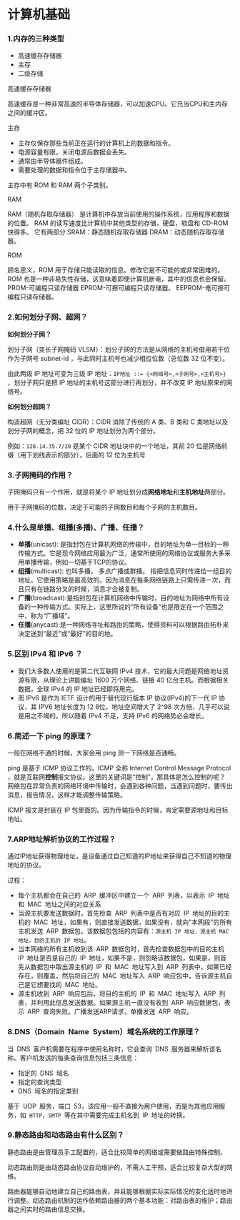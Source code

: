 # 计算机基础

### 1.内存的三种类型

- 高速缓存存储器
- 主存
- 二级存储

高速缓存存储器

高速缓存是一种非常高速的半导体存储器，可以加速CPU。它充当CPU和主内存之间的缓冲区。

主存

- 主存仅保存那些当前正在运行的计算机上的数据和指令。
- 电源容量有限，关闭电源后数据会丢失。
- 通常由半导体器件组成。
- 需要处理的数据和指令位于主存储器中。

主存中有 ROM 和 RAM 两个子类别。

RAM

RAM（随机存取存储器） 是计算机中存放当前使用的操作系统，应用程序和数据的位置。 RAM 的读写速度比计算机中其他类型的存储，硬盘，软盘和 CD-ROM 快得多。 它有两部分 SRAM：静态随机存取存储器 DRAM：动态随机存取存储器。

ROM

顾名思义，ROM 用于存储只能读取的信息。修改它是不可能的或非常困难的。 ROM 也是一种非易失性存储，这意味着即使计算机断电，其中的信息也会保留。 PROM-可编程只读存储器 EPROM-可擦可编程只读存储器。 EEPROM-电可擦可编程只读存储器。

### 2.如何划分子网、超网？

**如何划分子网？**

划分子网（变长子网掩码 VLSM）：划分子网的方法是从网络的主机号借用若干位作为子网号 subnet-id ，与此同时主机号也减少相应位数（总位数 32 位不变）。

由此两级 IP 地址可变为三级 IP 地址：`IP地址 ::= {<网络号>,<子网号>,<主机号>}` ，划分子网只是把 IP 地址的主机号这部分进行再划分，并不改变 IP 地址原来的网络号。

**如何划分超网？**

构造超网（无分类编址 CIDR）：CIDR 消除了传统的 A 类、B 类和 C 类地址以及划分子网的概念，把 32 位的 IP 地址划分为两个部分。

例如：`128.14.35.7/20` 是某个 CIDR 地址块中的一个地址，其前 20 位是网络前缀（用下划线表示的部分），后面的 12 位为主机号

### 3.**子网掩码的作用？**

子网掩码只有一个作用，就是将某个 IP 地址划分成**网络地址**和**主机地址**两部分。

用于子网掩码的位数，决定于可能的子网数目和每个子网的主机数目。

### 4.什么是单播、组播(多播)、广播、任播？

- **单播**(unicast): 是指封包在计算机网络的传输中，目的地址为单一目标的一种传输方式。它是现今网络应用最为广泛，通常所使用的网络协议或服务大多采用单播传输，例如一切基于TCP的协议。
- **组播**(multicast): 也叫多播， 多点广播或群播。 指把信息同时传递给一组目的地址。它使用策略是最高效的，因为消息在每条网络链路上只需传递一次，而且只有在链路分叉的时候，消息才会被复制。
- **广播**(broadcast):是指封包在计算机网络中传输时，目的地址为网络中所有设备的一种传输方式。实际上，这里所说的“所有设备”也是限定在一个范围之中，称为“广播域”。
- **任播**(anycast):是一种网络寻址和路由的策略，使得资料可以根据路由拓朴来决定送到“最近”或“最好”的目的地。

### 5.区别 IPv4 和 IPv6 ？

- 我们大多数人使用的是第二代互联网 IPv4 技术，它的最大问题是网络地址资源有限，从理论上讲能编址 1600 万个网络、链接 40 亿台主机。而根据相关数据，全球 IPv4 的 IP 地址已经即将用完。
- 而 IPv6 是作为 IETF 设计的用于替代现行版本 IP 协议(IPv4)的下一代 IP 协议，其 IPV6 地址长度为 12 8位，地址空间增大了 2^98 次方倍，几乎可以说是用之不竭的。所以随着 IPv4 不足，支持 IPv6 的网络势必会增长。

### 6.简述一下 ping 的原理？

一般在网络不通的时候，大家会用 ping 测一下网络是否通畅。

ping 是基于 ICMP 协议工作的。ICMP 全称 Internet Control Message Protocol ，就是互联网**控制**报文协议。这里的关键词是“控制”，那具体是怎么控制的呢？ 网络包在异常负责的网络环境中传输时，会遇到各种问题，当遇到问题时，要传出消息，报告情况，这样才能调整传输策略。

ICMP 报文是封装在 IP 包里面的。因为传输指令的时候，肯定需要源地址和目标地址。

### 7.**ARP地址解析协议的工作过程？**

通过IP地址获得物理地址，是设备通过自己知道的IP地址来获得自己不知道的物理地址的协议。

过程：

- 每个主机都会在自己的 ARP 缓冲区中建立一个 ARP 列表，以表示 IP 地址和 MAC 地址之间的对应关系
- 当源主机要发送数据时，首先检查 ARP 列表中是否有对应 IP 地址的目的主机的 MAC 地址，如果有，则直接发送数据，如果没有，就向"本网段"的所有主机发送 ARP 数据包，该数据包包括的内容有：`源主机 IP 地址，源主机 MAC 地址，目的主机的 IP 地址`。  
- 当本网络的所有主机收到该 ARP 数据包时，首先检查数据包中的目的主机 IP 地址是否是自己的 IP 地址，如果不是，则忽略该数据包，如果是，则首先从数据包中取出源主机的 IP 和 MAC 地址写入到 ARP 列表中，如果已经存在，则覆盖，然后将自己的 MAC 地址写入 ARP 响应包中，告诉源主机自己是它想要找的 MAC 地址。 
- 源主机收到 ARP 响应包后。将目的主机的 IP 和 MAC 地址写入 ARP 列表，并利用此信息发送数据。如果源主机一直没有收到 ARP 响应数据包，表示 ARP 查询失败。广播发送ARP请求，单播发送 ARP 响应。

### 8.**DNS（Domain Name System）域名系统的工作原理？**

当 DNS 客户机需要在程序中使用名称时，它会查询 DNS 服务器来解析该名称。客户机发送的每条查询信息包括三条信息：

- 指定的 DNS 域名
- 指定的查询类型
- DNS 域名的指定类别

基于 UDP 服务，端口 53，该应用一般不直接为用户使用，而是为其他应用服务，如 `HTTP`，`SMTP` 等在其中需要完成主机名到 IP 地址的转换。

### 9.**静态路由和动态路由有什么区别？**

静态路由是由管理员手工配置的，适合比较简单的网络或需要做路由特殊控制。

动态路由则是由动态路由协议自动维护的，不需人工干预，适合比较复杂大型的网络。

路由器能够自动地建立自己的路由表，并且能够根据实际实际情况的变化适时地进行调整。动态路由机制的运作依赖路由器的两个基本功能：对路由表的维护；路由器之间实时的路由信息交换。